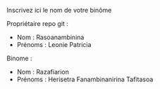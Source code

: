 Inscrivez ici le nom de votre binôme 

Propriétaire repo git :
- Nom : Rasoanambinina
- Prénoms : Leonie Patricia

Binome :
- Nom : Razafiarion
- Prénoms : Herisetra Fanambinanirina Tafitasoa
